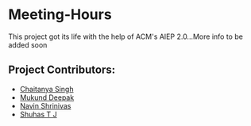 <h1>Meeting-Hours</h1>
<p>This project got its life with the help of ACM's AIEP 2.0...More info to be added soon</p>
<h2>Project Contributors:</h2>
<ul>
  <li><a href=https://github.com/thelastcube>Chaitanya Singh </a></li>
  <li><a href=https://github.com/mukunddeepak>Mukund Deepak </a></li>
  <li><a href=https://github.com/NavinShrinivas>Navin Shrinivas </a></li>
  <li><a href=https://github.com/quantum30>Shuhas T J </a></li>
</ul>
